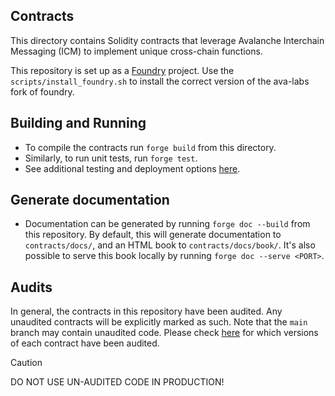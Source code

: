 ## Contracts
This directory contains Solidity contracts that leverage Avalanche Interchain Messaging (ICM) to implement unique cross-chain functions. 

This repository is set up as a [Foundry](https://github.com/foundry-rs/foundry) project. Use the `scripts/install_foundry.sh` to install the correct version of the ava-labs fork of foundry. 

## Building and Running
- To compile the contracts run `forge build` from this directory.
- Similarly, to run unit tests, run `forge test`.
- See additional testing and deployment options [here](https://book.getfoundry.sh/forge/).

## Generate documentation
- Documentation can be generated by running `forge doc --build` from this repository. By default, this will generate documentation to `contracts/docs/`, and an HTML book to `contracts/docs/book/`. It's also possible to serve this book locally by running `forge doc --serve <PORT>`.

## Audits

In general, the contracts in this repository have been audited. Any unaudited contracts will be explicitly marked as such. Note that the `main` branch may contain unaudited code. Please check [here](../audits/README.md) for which versions of each contract have been audited.

> [!CAUTION]
> DO NOT USE UN-AUDITED CODE IN PRODUCTION!